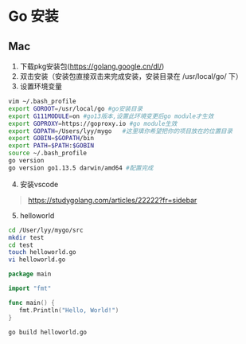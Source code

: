 # Go 安装
## Mac
1. 下载pkg安装包(https://golang.google.cn/dl/)
2. 双击安装（安装包直接双击来完成安装，安装目录在 /usr/local/go/ 下）
3. 设置环境变量
```sh
vim ~/.bash_profile 
export GOROOT=/usr/local/go #go安装目录
export G111MODULE=on #go13版本,设置此环境变更后go module才生效
export GOPROXY=https://goproxy.io #go module生效
export GOPATH=/Users/lyy/mygo   #这里填你希望把你的项目放在的位置目录
export GOBIN=$GOPATH/bin
export PATH=$PATH:$GOBIN
source ~/.bash_profile
go version
go version go1.13.5 darwin/amd64 #配置完成
```
4. 安装vscode
>https://studygolang.com/articles/22222?fr=sidebar
5. helloworld
```sh
cd /User/lyy/mygo/src
mkdir test
cd test
touch helloworld.go
vi helloworld.go
```
```go
package main

import "fmt"

func main() {
   fmt.Println("Hello, World!")
}
```
```sh
go build helloworld.go
```